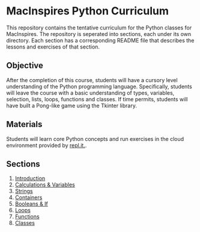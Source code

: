 # MacInspires Python Curriculum
This repository contains the tentative curriculum for the Python classes for
MacInspires. The repository is seperated into sections, each under its own directory.
Each section has a corresponding README file that describes the lessons and exercises
of that section.

## Objective
After the completion of this course, students will have a cursory level understanding of the Python programming language. Specifically, students will leave the course with a basic understanding of types, variables, selection, lists, loops, functions and classes. If time permits, students will have built a Pong-like game using the Tkinter library.

## Materials
Students will learn core Python concepts and run exercises in the cloud environment provided by [repl.it.](https://repl.it/).

## Sections
1. [Introduction](https://github.com/macinspiresedu/python/tree/master/introduction)
2. [Calculations & Variables](https://github.com/macinspiresedu/python/tree/master/calculations)
3. [Strings](https://github.com/macinspiresedu/python/tree/master/strings)
5. [Containers](https://github.com/macinspiresedu/python/tree/master/containers)
6. [Booleans & If]()
6. [Loops](https://github.com/macinspiresedu/python/tree/master/loops)
8. [Functions](https://github.com/macinspiresedu/python/tree/master/functions)
9. [Classes](https://github.com/macinspiresedu/python/tree/master/classes)
